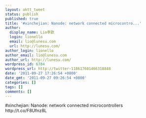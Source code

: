 ```yaml
---
layout: aktt_tweet
status: publish
published: true
title: '#xinchejian: Nanode: network connected microcontro...'
author:
  display_name: Lio李欧
  login: lionello
  email: lio@lunesu.com
  url: http://lunesu.com/
author_login: lionello
author_email: lio@lunesu.com
author_url: http://lunesu.com/
wordpress_id: 6784
wordpress_url: http://twitter-118617601466318848
date: '2011-09-27 17:26:54 +0800'
date_gmt: '2011-09-27 09:26:54 +0800'
categories: []
tags: []
comments: []
---
```

<p>#xinchejian: Nanode: network connected microcontrollers http://t.co/F8Ufnz8L</p>
